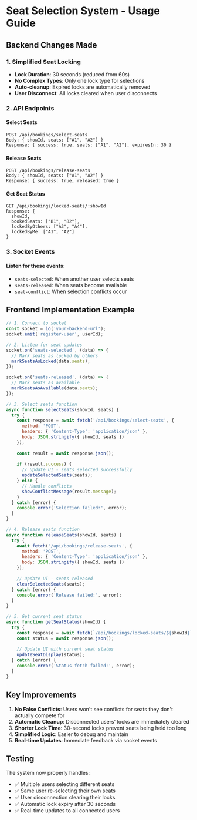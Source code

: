 # Seat Selection System - Usage Guide

## Backend Changes Made

### 1. Simplified Seat Locking
- **Lock Duration**: 30 seconds (reduced from 60s)
- **No Complex Types**: Only one lock type for selections
- **Auto-cleanup**: Expired locks are automatically removed
- **User Disconnect**: All locks cleared when user disconnects

### 2. API Endpoints

#### Select Seats
```
POST /api/bookings/select-seats
Body: { showId, seats: ["A1", "A2"] }
Response: { success: true, seats: ["A1", "A2"], expiresIn: 30 }
```

#### Release Seats
```
POST /api/bookings/release-seats  
Body: { showId, seats: ["A1", "A2"] }
Response: { success: true, released: true }
```

#### Get Seat Status
```
GET /api/bookings/locked-seats/:showId
Response: {
  showId,
  bookedSeats: ["B1", "B2"],
  lockedByOthers: ["A3", "A4"], 
  lockedByMe: ["A1", "A2"]
}
```

### 3. Socket Events

#### Listen for these events:
- `seats-selected`: When another user selects seats
- `seats-released`: When seats become available
- `seat-conflict`: When selection conflicts occur

## Frontend Implementation Example

```javascript
// 1. Connect to socket
const socket = io('your-backend-url');
socket.emit('register-user', userId);

// 2. Listen for seat updates
socket.on('seats-selected', (data) => {
  // Mark seats as locked by others
  markSeatsAsLocked(data.seats);
});

socket.on('seats-released', (data) => {
  // Mark seats as available
  markSeatsAsAvailable(data.seats);
});

// 3. Select seats function
async function selectSeats(showId, seats) {
  try {
    const response = await fetch('/api/bookings/select-seats', {
      method: 'POST',
      headers: { 'Content-Type': 'application/json' },
      body: JSON.stringify({ showId, seats })
    });
    
    const result = await response.json();
    
    if (result.success) {
      // Update UI - seats selected successfully
      updateSelectedSeats(seats);
    } else {
      // Handle conflicts
      showConflictMessage(result.message);
    }
  } catch (error) {
    console.error('Selection failed:', error);
  }
}

// 4. Release seats function  
async function releaseSeats(showId, seats) {
  try {
    await fetch('/api/bookings/release-seats', {
      method: 'POST',
      headers: { 'Content-Type': 'application/json' },
      body: JSON.stringify({ showId, seats })
    });
    
    // Update UI - seats released
    clearSelectedSeats(seats);
  } catch (error) {
    console.error('Release failed:', error);
  }
}

// 5. Get current seat status
async function getSeatStatus(showId) {
  try {
    const response = await fetch(`/api/bookings/locked-seats/${showId}`);
    const status = await response.json();
    
    // Update UI with current seat status
    updateSeatDisplay(status);
  } catch (error) {
    console.error('Status fetch failed:', error);
  }
}
```

## Key Improvements

1. **No False Conflicts**: Users won't see conflicts for seats they don't actually compete for
2. **Automatic Cleanup**: Disconnected users' locks are immediately cleared
3. **Shorter Lock Time**: 30-second locks prevent seats being held too long
4. **Simplified Logic**: Easier to debug and maintain
5. **Real-time Updates**: Immediate feedback via socket events

## Testing

The system now properly handles:
- ✅ Multiple users selecting different seats
- ✅ Same user re-selecting their own seats  
- ✅ User disconnection clearing their locks
- ✅ Automatic lock expiry after 30 seconds
- ✅ Real-time updates to all connected users
